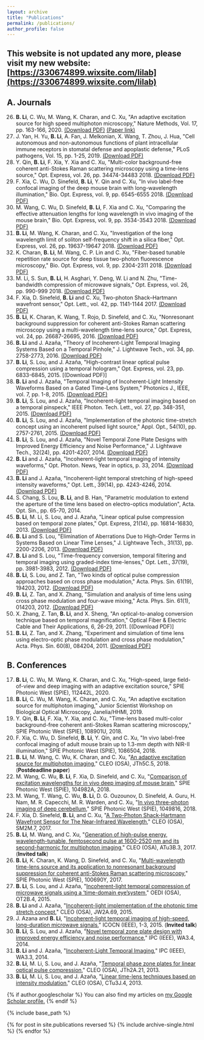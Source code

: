 ```yaml
---
layout: archive
title: "Publications"
permalink: /publications/
author_profile: false
---
```


This website is not updated any more, please visit my new website: [https://330674899.wixsite.com/lilab](https://330674899.wixsite.com/lilab)
------

A. Journals
------
26. **B. Li**, C. Wu, M. Wang, K. Charan, and C. Xu, "An adaptive excitation source for high speed multiphoton microscopy," Nature Methods, Vol. 17, pp. 163-166, 2020. [(Download PDF)](http://bo-li-research.github.io/files/Nat_Meth_Bo_2020.pdf) [(Paper link)](https://www.nature.com/articles/s41592-019-0663-9)
25. J. Yan, H. Yu, **B. Li**, A. Fan, J. Melkonian, X. Wang, T. Zhou, J. Hua, "Cell autonomous and non-autonomous functions of plant intracellular immune receptors in stomatal defense and apoplastic defense," PLoS pathogens, Vol. 15, pp. 1-25, 2019. [(Download PDF)](http://bo-li-research.github.io/files/paper-2019-PlosP.pdf)
24. Y. Qin, **B. Li**, F. Xia, Y. Xia and C. Xu, "Multi-color background-free coherent anti-Stokes Raman scattering microscopy using a time-lens source," Opt. Express, vol. 26, pp. 34474-34483 2018. [(Download PDF)](http://bo-li-research.github.io/files/paper-2018-OE-3.pdf)
23. F. Xia, C. Wu, D. Sinefeld, **B. Li**, Y. Qin and C. Xu, "In vivo label-free confocal imaging of the deep mouse brain with long-wavelength illumination," Bio. Opt. Express, vol. 9, pp. 6545-6555 2018. [(Download PDF)](http://bo-li-research.github.io/files/paper-2018-BOE-3.pdf)
22. M. Wang, C. Wu, D. Sinefeld, **B. Li**, F. Xia and C. Xu, "Comparing the effective attenuation lengths for long wavelength in vivo imaging of the mouse brain," Bio. Opt. Express, vol. 9, pp. 3534-3543 2018. [(Download PDF)](http://bo-li-research.github.io/files/paper-2018-BOE-2.pdf)
21. **B. Li**, M. Wang, K. Charan, and C. Xu, "Investigation of the long wavelength limit of soliton self-frequency shift in a silica fiber," Opt. Express, vol. 26, pp. 19637-19647 2018. [(Download PDF)](http://bo-li-research.github.io/files/paper-2018-OE-2.pdf)
20. K. Charan, **B. Li**, M. Wang, C. P. Lin and C. Xu, "Fiber-based tunable repetition rate source for deep tissue two-photon fluorescence microscopy," Bio. Opt. Express, vol. 9, pp. 2304-2311 2018. [(Download PDF)](http://bo-li-research.github.io/files/paper-2018-BOE-1.pdf)
19. M. Li, S. Sun, **B. Li**, H. Asghari, Y. Deng, W. Li and N. Zhu, "Time-bandwidth compression of microwave signals," Opt. Express, vol. 26, pp. 990-999 2018. [(Download PDF)](http://bo-li-research.github.io/files/paper-2018-OE-1.pdf)
18. F. Xia, D. Sinefeld, **B. Li** and C. Xu, Two-photon Shack–Hartmann wavefront sensor," Opt. Lett., vol. 42, pp. 1141-1144 2017. [(Download PDF)](http://bo-li-research.github.io/files/paper-2017-OL-1.pdf)
17. **B. Li**, K. Charan, K. Wang, T. Rojo, D. Sinefeld, and C. Xu, "Nonresonant background suppression for coherent anti-Stokes Raman scattering microscopy using a multi-wavelength time-lens source," Opt. Express, vol. 24, pp. 26687-26695, 2016. [(Download PDF)](http://bo-li-research.github.io/files/paper-2016-OE-1.pdf)
16. **B. Li** and J. Azaña, "Theory of Incoherent-Light Temporal Imaging Systems Based on a Temporal Pinhole," J. Lightwave Tech., vol. 34, pp. 2758-2773, 2016. [(Download PDF)](http://bo-li-research.github.io/files/paper-2016-JLT-1.pdf)
15. **B. Li**, S. Lou, and J. Azaña, "High-contrast linear optical pulse compression using a temporal hologram," Opt. Express, vol. 23, pp. 6833-6845, 2015. [(Download PDF)]
14. **B. Li** and J. Azaña, "Temporal Imaging of Incoherent-Light Intensity Waveforms Based on a Gated Time-Lens System," Photonics J., IEEE, vol. 7, pp. 1-8, 2015. [(Download PDF)](http://bo-li-research.github.io/files/paper-2015-PJ-1.pdf)
13. **B. Li**, S. Lou, and J. Azaña, "Incoherent-light temporal imaging based on a temporal pinspeck," IEEE Photon. Tech. Lett., vol. 27, pp. 348-351, 2015. [(Download PDF)](http://bo-li-research.github.io/files/paper-2015-PTL-1.pdf)
12. **B. Li**, S. Lou, and J. Azaña, "Implementation of the photonic time-stretch concept using an incoherent pulsed light source," Appl. Opt., 54(10), pp. 2757-2761, 2015. [(Download PDF)](http://bo-li-research.github.io/files/paper-2015-AO-1.pdf)
11. **B. Li**, S. Lou, and J. Azaña, "Novel Temporal Zone Plate Designs with Improved Energy Efficiency and Noise Performance," J. Lightwave Tech., 32(24), pp. 4201-4207, 2014. [(Download PDF)](http://bo-li-research.github.io/files/paper-2014-JLT-1.pdf)
10. **B. Li** and J. Azaña, "Incoherent-light temporal imaging of intensity waveforms," Opt. Photon. News, Year in optics, p. 33, 2014. [(Download PDF)](http://bo-li-research.github.io/files/paper-2014-OPN-1.pdf)
9. **B. Li** and J. Azaña, "Incoherent-light temporal stretching of high-speed intensity waveforms," Opt. Lett., 39(14), pp. 4243-4246, 2014. [(Download PDF)](http://bo-li-research.github.io/files/paper-2014-OL-1.pdf)
8. S. Chang, S. Lou, **B. Li**, and B. Han, "Parametric modulation to extend the aperture of the time lens based on electro-optics modulation", Acta. Opt. Sin., pp. 65-70, 2014.
7. **B. Li**, M. Li, S. Lou, and J. Azaña, "Linear optical pulse compression based on temporal zone plates," Opt. Express, 21(14), pp. 16814-16830, 2013. [(Download PDF)](http://bo-li-research.github.io/files/paper-2013-OE-1.pdf)
6. **B. Li** and S. Lou, "Elimination of Aberrations Due to High-Order Terms in Systems Based on Linear Time Lenses," J. Lightwave Tech., 31(13), pp. 2200-2206, 2013. [(Download PDF)](http://bo-li-research.github.io/files/paper-2013-JLT-1.pdf)
5. **B. Li** and S. Lou, "Time-frequency conversion, temporal filtering and temporal imaging using graded-index time-lenses," Opt. Lett., 37(19), pp. 3981-3983, 2012. [(Download PDF)](http://bo-li-research.github.io/files/paper-2012-OL-1.pdf)
4. **B. Li**, S. Lou, and Z. Tan, "Two kinds of optical pulse compression approaches based on cross phase modulation," Acta. Phys. Sin. 61(19), 194203, 2012. [(Download PDF)](http://bo-li-research.github.io/files/paper-2012-APS-2.pdf)
3. **B. Li**, Z. Tan, and X. Zhang, "Simulation and analysis of time lens using cross phase modulation and four-wave mixing," Acta. Phys. Sin. 61(1), 014203, 2012. [(Download PDF)](http://bo-li-research.github.io/files/paper-2012-APS-1.pdf)
2. X. Zhang, Z. Tan, **B. Li**, and X. Sheng, "An optical-to-analog conversion technique based on temporal magnification," Optical Fiber & Electric Cable and Their Applications, 6, 26-29, 2011. [(Download PDF)]
1. **B. Li**, Z. Tan, and X. Zhang, "Experiment and simulation of time lens using electro-optic phase modulation and cross phase modulation," Acta. Phys. Sin. 60(8), 084204, 2011. [(Download PDF)](http://bo-li-research.github.io/files/paper-2011-APS-1.pdf)

B. Conferences
------
17. **B. Li**, C. Wu, M. Wang, K. Charan, and C. Xu, "High-speed, large field-of-view and deep imaging with an adaptive excitation source," SPIE Photonic West (SPIE), 112442L, 2020.
16. **B. Li**, C. Wu, M. Wang, K. Charan, and C. Xu, "An adaptive excitation source for multiphoton imaging," Junior Scientist Workshop on Biological Optical Microscopy, Janelia/HHMI, 2019.
15. Y. Qin, **B. Li**, F. Xia, Y. Xia, and C. Xu, "Time-lens based multi-color background-free coherent anti-Stokes Raman scattering microscopy," SPIE Photonic West (SPIE), 108901U, 2018.
14. F. Xia, C. Wu, D. Sinefeld, **B. Li**, Y. Qin, and C. Xu, "In vivo label-free confocal imaging of adult mouse brain up to 1.3-mm depth with NIR-II illumination," SPIE Photonic West (SPIE), 1086504, 2018.
13. **B. Li**, M. Wang, C. Wu, K. Charan, and C. Xu, "[An adaptive excitation source for multiphoton imaging](http://bo-li-research.github.io/files/Conference-2018-CLEO_AT-2018-JTh5C.5.pdf)," CLEO (OSA), JTh5C.5, 2018. (**Postdeadline paper**)
12. M. Wang, C. Wu, **B. Li**, F. Xia, D. Sinefeld, and C. Xu, "[Comparison of excitation wavelengths for in vivo deep imaging of mouse brain](http://bo-li-research.github.io/files/Conference-2018-PhotonicWest-1049816.pdf)," SPIE Photonic West (SPIE), 104982A, 2018.
11. M. Wang, T. Wang, C. Wu, **B. Li**, D. G. Ouzounov, D. Sinefeld, A. Guru, H. Nam, M. R. Capecchi, M. R. Warden, and C. Xu, "[In vivo three-photon imaging of deep cerebellum](http://bo-li-research.github.io/files/Conference-2018-PhotonicWest-1049816.pdf)," SPIE Photonic West (SPIE), 1049816, 2018.
10. F. Xia, D. Sinefeld, **B. Li**, and C. Xu, "[A Two-Photon Shack-Hartmann Wavefront Sensor for The Near-Infrared Wavelength](http://bo-li-research.github.io/files/Conference-2017-CLEO_SI-2017-SM2M.7.pdf)," CLEO (OSA), SM2M.7, 2017.
9. **B. Li**, M. Wang, and C. Xu, "[Generation of high-pulse energy, wavelength-tunable, femtosecond pulse at 1600-2520 nm and its second-harmonic for multiphoton imaging](http://bo-li-research.github.io/files/Conference-2017-CLEO_AT-2017-ATu3B.3.pdf)," CLEO (OSA), ATu3B.3, 2017. (**Invited talk**)
8. **B. Li**, K. Charan, K. Wang, D. Sinefeld, and C. Xu, "[Multi-wavelength time-lens source and its application to nonresonant background suppression for coherent anti-Stokes Raman scattering microscopy](http://bo-li-research.github.io/files/Conference-2017-PhotonicWest-100690Y.pdf)," SPIE Photonic West (SPIE), 100690Y, 2017.
7. **B. Li**, S. Lou, and J. Azaña, "[Incoherent-light temporal compression of microwave signals using a ‘time-domain eye’system](http://bo-li-research.github.io/files/Conference-2015-OEDI-2015-OT2B.4.pdf)," OEDI (OSA), OT2B.4, 2015.
6. **B. Li** and J. Azaña, "[Incoherent-light implementation of the photonic time stretch concept](http://bo-li-research.github.io/files/Conference-2015-CLEO_AT-2015-JW2A.69.pdf)," CLEO (OSA), JW2A.69, 2015.
5. J. Azana and **B. Li**, "[Incoherent-light temporal imaging of high-speed, long-duration microwave signals](http://bo-li-research.github.io/files/Conference-2015-ICOCN-07203685.pdf)," ICOCN (IEEE), 1-3, 2015. (**Invited talk**)
4. **B. Li**, S. Lou, and J. Azaña, "[Novel temporal zone plate design with improved energy efficiency and noise performance](http://bo-li-research.github.io/files/Conference-2014-IPC-06995400.pdf)," IPC (IEEE), WA3.4, 2014.
3. **B. Li** and J. Azaña, "[Incoherent-Light Temporal Imaging](http://bo-li-research.github.io/files/Conference-2014-IPC-06995399.pdf)," IPC (IEEE), WA3.3, 2014.
2. **B. Li**, M. Li, S. Lou, and J. Azaña, "[Temporal phase zone plates for linear optical pulse compression](http://bo-li-research.github.io/files/Conference-2013-CLEO_QELS-2013-JTh2A.21.pdf)," CLEO (OSA), JTh2A.21, 2013.
1. **B. Li**, M. Li, S. Lou, and J. Azaña, "[Linear time-lens techniques based on intensity modulation](http://bo-li-research.github.io/files/Conference-2013-CLEO_SI-2013-CTu3J.4.pdf)," CLEO (OSA), CTu3J.4, 2013.


{% if author.googlescholar %}
  You can also find my articles on <u><a href="{{author.googlescholar}}">my Google Scholar profile</a>.</u>
{% endif %}

{% include base_path %}

{% for post in site.publications reversed %}
  {% include archive-single.html %}
{% endfor %}
